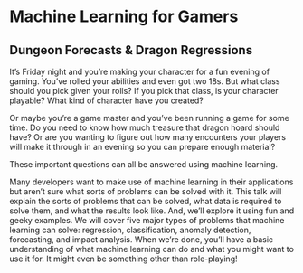 # Machine Learning for Gamers
## Dungeon Forecasts & Dragon Regressions

It’s Friday night and you’re making your character for a fun evening of gaming. You’ve rolled your abilities and even got two 18s. But what class should you pick given your rolls? If you pick that class, is your character playable? What kind of character have you created?

Or maybe you’re a game master and you’ve been running a game for some time. Do you need to know how much treasure that dragon hoard should have? Or are you wanting to figure out how many encounters your players will make it through in an evening so you can prepare enough material?

These important questions can all be answered using machine learning.

Many developers want to make use of machine learning in their applications but aren’t sure what sorts of problems can be solved with it. This talk will explain the sorts of problems that can be solved, what data is required to solve them, and what the results look like. And, we’ll explore it using fun and geeky examples. We will cover five major types of problems that machine learning can solve: regression, classification, anomaly detection, forecasting, and impact analysis. When we’re done, you’ll have a basic understanding of what machine learning can do and what you might want to use it for. It might even be something other than role-playing!
